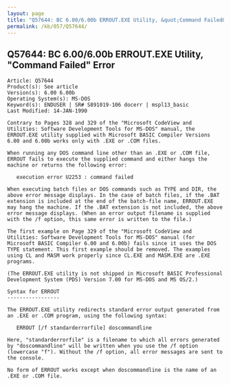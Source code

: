 ```yaml
---
layout: page
title: "Q57644: BC 6.00/6.00b ERROUT.EXE Utility, &quot;Command Failed&quot; Error"
permalink: /kb/057/Q57644/
---
```


## Q57644: BC 6.00/6.00b ERROUT.EXE Utility, &quot;Command Failed&quot; Error

	Article: Q57644
	Product(s): See article
	Version(s): 6.00 6.00b
	Operating System(s): MS-DOS
	Keyword(s): ENDUSER | SR# S891019-106 docerr | mspl13_basic
	Last Modified: 14-JAN-1990
	
	Contrary to Pages 328 and 329 of the "Microsoft CodeView and
	Utilities: Software Development Tools for MS-DOS" manual, the
	ERROUT.EXE utility supplied with Microsoft BASIC Compiler Versions
	6.00 and 6.00b works only with .EXE or .COM files.
	
	When running any DOS command line other than an .EXE or .COM file,
	ERROUT fails to execute the supplied command and either hangs the
	machine or returns the following error:
	
	   execution error U2253 : command failed
	
	When executing batch files or DOS commands such as TYPE and DIR, the
	above error message displays. In the case of batch files, if the .BAT
	extension is included at the end of the batch-file name, ERROUT.EXE
	may hang the machine. If the .BAT extension is not included, the above
	error message displays. (When an error output filename is supplied
	with the /f option, this same error is written to the file.)
	
	The first example on Page 329 of the "Microsoft CodeView and
	Utilities: Software Development Tools for MS-DOS" manual (for
	Microsoft BASIC Compiler 6.00 and 6.00b) fails since it uses the DOS
	TYPE statement. This first example should be removed. The examples
	using CL and MASM work properly since CL.EXE and MASM.EXE are .EXE
	programs.
	
	(The ERROUT.EXE utility is not shipped in Microsoft BASIC Professional
	Development System (PDS) Version 7.00 for MS-DOS and MS OS/2.)
	
	Syntax for ERROUT
	-----------------
	
	The ERROUT.EXE utility redirects standard error output generated from
	an .EXE or .COM program, using the following syntax:
	
	   ERROUT [/f standarderrorfile] doscommandline
	
	Here, "standarderrorfile" is a filename to which all errors generated
	by "doscommandline" will be written when you use the /f option
	(lowercase "f"). Without the /f option, all error messages are sent to
	the console.
	
	No form of ERROUT works except when doscommandline is the name of an
	.EXE or .COM file.
